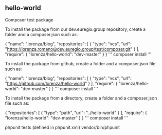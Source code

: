 ## hello-world
Composer test package

To install the package from our dev.euregio.group repository, create a folder
and a composer.json such as:

{
    "name": "lorenza/blog",
    "repositories": [
        {
            "type": "vcs",
            "url": "https://lorenza.romano@dev.euregio.group/test/composer.git"
        }
    ],
    "require": {
        "lorenza/hello-world": "dev-master"
    }
}
'''
composer install
'''

To install the package from github, create a folder and a composer.json file
such as:

{
    "name": "lorenza/blog",
    "repositories": [
        {
            "type": "vcs",
            "url": "https://github.com/lorenza/hello-world"
        }
    ],
    "require": {
        "lorenza/hello-world": "dev-master"
    }
}
'''
composer install
'''

To install the package from a directory, create a folder and a composer.json
file such as:

{
    "repositories": [
        {
            "type": "path",
            "url": "../hello-world"
        }
    ],
    "require": {
         "lorenza/hello-world": "dev-master"
    }
}
'''
composer install
'''

phpunit tests (defined in phpunit.xml)
vendor/bin/phpunit

